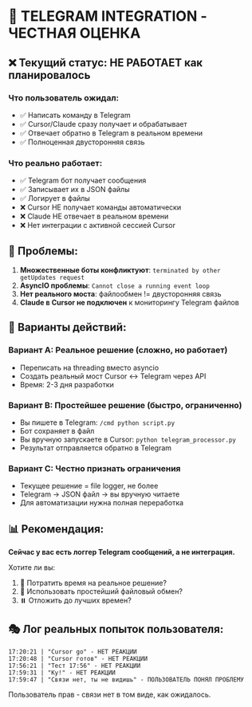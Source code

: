 # 🚨 TELEGRAM INTEGRATION - ЧЕСТНАЯ ОЦЕНКА

## ❌ **Текущий статус: НЕ РАБОТАЕТ как планировалось**

### Что пользователь ожидал:
- ✅ Написать команду в Telegram
- ✅ Cursor/Claude сразу получает и обрабатывает  
- ✅ Отвечает обратно в Telegram в реальном времени
- ✅ Полноценная двусторонняя связь

### Что реально работает:
- ✅ Telegram бот получает сообщения
- ✅ Записывает их в JSON файлы
- ✅ Логирует в файлы
- ❌ Cursor НЕ получает команды автоматически
- ❌ Claude НЕ отвечает в реальном времени
- ❌ Нет интеграции с активной сессией Cursor

## 🔧 **Проблемы:**

1. **Множественные боты конфликтуют**: `terminated by other getUpdates request`
2. **AsyncIO проблемы**: `Cannot close a running event loop`
3. **Нет реального моста**: файлообмен != двусторонняя связь
4. **Claude в Cursor не подключен** к мониторингу Telegram файлов

## 🎯 **Варианты действий:**

### Вариант A: Реальное решение (сложно, но работает)
- Переписать на threading вместо asyncio
- Создать реальный мост Cursor ↔ Telegram через API
- Время: 2-3 дня разработки

### Вариант B: Простейшее решение (быстро, ограниченно)  
- Вы пишете в Telegram: `/cmd python script.py`
- Бот сохраняет в файл
- Вы вручную запускаете в Cursor: `python telegram_processor.py`
- Результат отправляется обратно в Telegram

### Вариант C: Честно признать ограничения
- Текущее решение = file logger, не более
- Telegram → JSON файл → вы вручную читаете
- Для автоматизации нужна полная переработка

## 📊 **Рекомендация:**

**Сейчас у вас есть логгер Telegram сообщений, а не интеграция.**

Хотите ли вы:
1. 🚀 Потратить время на реальное решение?
2. 🔧 Использовать простейший файловый обмен?
3. ⏸️ Отложить до лучших времен?

## 🎭 **Лог реальных попыток пользователя:**

```
17:20:21 | "Cursor go" - НЕТ РЕАКЦИИ
17:20:48 | "Cursor готов" - НЕТ РЕАКЦИИ  
17:56:21 | "Тест 17:56" - НЕТ РЕАКЦИИ
17:59:31 | "Ку!" - НЕТ РЕАКЦИИ
17:59:47 | "Связи нет, ты не видишь" - ПОЛЬЗОВАТЕЛЬ ПОНЯЛ ПРОБЛЕМУ
```

Пользователь прав - связи нет в том виде, как ожидалось. 